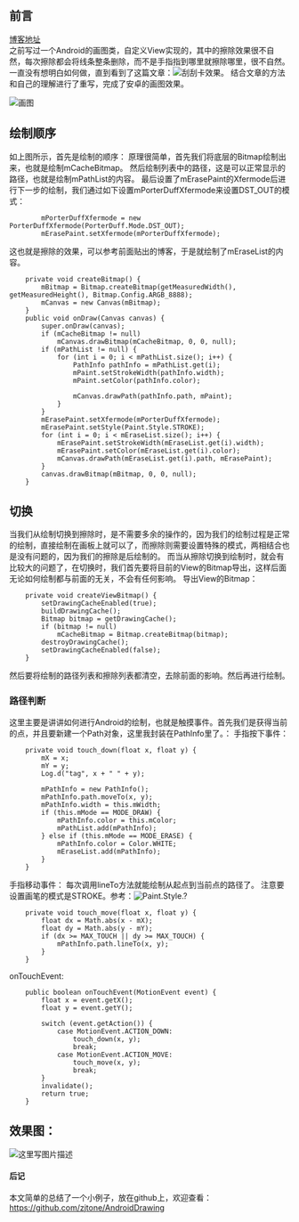 
## 前言
[博客地址](https://blog.csdn.net/qq_34911465/article/details/79344254) <br>
之前写过一个Android的画图类，自定义View实现的，其中的擦除效果很不自然，每次擦除都会将线条整条删除，而不是手指指到哪里就擦除哪里，很不自然。一直没有想明白如何做，直到看到了这篇文章：![刮刮卡效果](http://blog.csdn.net/lmj623565791/article/details/40162163)。 结合文章的方法和自己的理解进行了重写，完成了安卓的画图效果。

![画图](http://img.blog.csdn.net/20180221214552816?watermark/2/text/aHR0cDovL2Jsb2cuY3Nkbi5uZXQvcXFfMzQ5MTE0NjU=/font/5a6L5L2T/fontsize/400/fill/I0JBQkFCMA==/dissolve/70)
## 绘制顺序
如上图所示，首先是绘制的顺序：
原理很简单，首先我们将底层的Bitmap绘制出来，也就是绘制mCacheBitmap。
然后绘制列表中的路径，这是可以正常显示的路径，也就是绘制mPathList的内容。
最后设置了mErasePaint的Xfermode后进行下一步的绘制，我们通过如下设置mPorterDuffXfermode来设置DST_OUT的模式：
```
        mPorterDuffXfermode = new PorterDuffXfermode(PorterDuff.Mode.DST_OUT);
        mErasePaint.setXfermode(mPorterDuffXfermode);
```
这也就是擦除的效果，可以参考前面贴出的博客，于是就绘制了mEraseList的内容。
```
    private void createBitmap() {
        mBitmap = Bitmap.createBitmap(getMeasuredWidth(), getMeasuredHeight(), Bitmap.Config.ARGB_8888);
        mCanvas = new Canvas(mBitmap);
    }
    public void onDraw(Canvas canvas) {
        super.onDraw(canvas);
        if (mCacheBitmap != null)
            mCanvas.drawBitmap(mCacheBitmap, 0, 0, null);
        if (mPathList != null) {
            for (int i = 0; i < mPathList.size(); i++) {
                PathInfo pathInfo = mPathList.get(i);
                mPaint.setStrokeWidth(pathInfo.width);
                mPaint.setColor(pathInfo.color);

                mCanvas.drawPath(pathInfo.path, mPaint);
            }
        }
        mErasePaint.setXfermode(mPorterDuffXfermode);
        mErasePaint.setStyle(Paint.Style.STROKE);
        for (int i = 0; i < mEraseList.size(); i++) {
            mErasePaint.setStrokeWidth(mEraseList.get(i).width);
            mErasePaint.setColor(mEraseList.get(i).color);
            mCanvas.drawPath(mEraseList.get(i).path, mErasePaint);
        }
        canvas.drawBitmap(mBitmap, 0, 0, null);
    }
```

## 切换
当我们从绘制切换到擦除时，是不需要多余的操作的，因为我们的绘制过程是正常的绘制，直接绘制在画板上就可以了，而擦除则需要设置特殊的模式，两相结合也是没有问题的，因为我们的擦除是后绘制的。
而当从擦除切换到绘制时，就会有比较大的问题了，在切换时，我们首先要将目前的View的Bitmap导出，这样后面无论如何绘制都与前面的无关，不会有任何影响。
导出View的Bitmap：
```
    private void createViewBitmap() {
        setDrawingCacheEnabled(true);
        buildDrawingCache();
        Bitmap bitmap = getDrawingCache();
        if (bitmap != null)
            mCacheBitmap = Bitmap.createBitmap(bitmap);
        destroyDrawingCache();
        setDrawingCacheEnabled(false);
    }
```
然后要将绘制的路径列表和擦除列表都清空，去除前面的影响。然后再进行绘制。

### 路径判断
这里主要是讲讲如何进行Android的绘制，也就是触摸事件。首先我们是获得当前的点，并且要新建一个Path对象，这里我封装在PathInfo里了。：
手指按下事件：
```
    private void touch_down(float x, float y) {
        mX = x;
        mY = y;
        Log.d("tag", x + " " + y);

        mPathInfo = new PathInfo();
        mPathInfo.path.moveTo(x, y);
        mPathInfo.width = this.mWidth;
        if (this.mMode == MODE_DRAW) {
            mPathInfo.color = this.mColor;
            mPathList.add(mPathInfo);
        } else if (this.mMode == MODE_ERASE) {
            mPathInfo.color = Color.WHITE;
            mEraseList.add(mPathInfo);
        }
    }
```
手指移动事件：
每次调用lineTo方法就能绘制从起点到当前点的路径了。
注意要设置画笔的模式是STROKE。参考：![Paint.Style.?](http://blog.csdn.net/qq_34911465/article/details/79342400)
```
    private void touch_move(float x, float y) {
        float dx = Math.abs(x - mX);
        float dy = Math.abs(y - mY);
        if (dx >= MAX_TOUCH || dy >= MAX_TOUCH) {
            mPathInfo.path.lineTo(x, y);
        }
    }
```
onTouchEvent:
```
    public boolean onTouchEvent(MotionEvent event) {
        float x = event.getX();
        float y = event.getY();

        switch (event.getAction()) {
            case MotionEvent.ACTION_DOWN:
                touch_down(x, y);
                break;
            case MotionEvent.ACTION_MOVE:
                touch_move(x, y);
                break;
        }
        invalidate();
        return true;
    }
```

## 效果图：
![这里写图片描述](http://img.blog.csdn.net/20180221220810384?watermark/2/text/aHR0cDovL2Jsb2cuY3Nkbi5uZXQvcXFfMzQ5MTE0NjU=/font/5a6L5L2T/fontsize/400/fill/I0JBQkFCMA==/dissolve/70)

#### 后记
本文简单的总结了一个小例子，放在github上，欢迎查看：https://github.com/zjtone/AndroidDrawing
